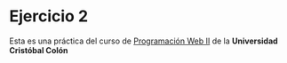 # Ejercicio 2
Esta es una práctica del curso de [Programación Web II](https://av-exactas.ucc.mx/course/view.php?id=165) de la **Universidad Cristóbal Colón**
